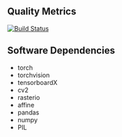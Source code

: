 ## Quality Metrics

[![Build Status](https://travis-ci.com/iceberg-project/Seals.svg?branch=experimental%2Fdata-design)](https://travis-ci.com/iceberg-project/Seals)



## Software Dependencies

- torch
- torchvision
- tensorboardX
- cv2
- rasterio
- affine
- pandas
- numpy
- PIL
